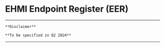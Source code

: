 # EHMI Endpoint Register (EER)

***
    **Disclaimer** 
    
    **To be specified in Q2 2024**

***
